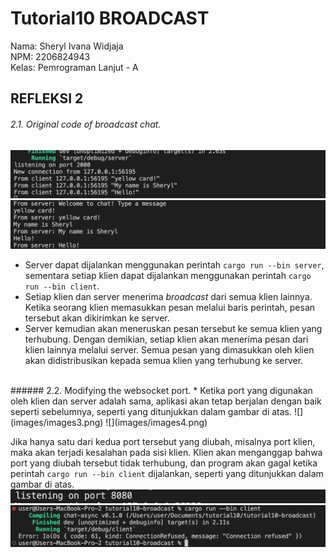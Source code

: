 # Tutorial10 BROADCAST
Nama: Sheryl Ivana Widjaja<br>
NPM: 2206824943<br>
Kelas: Pemrograman Lanjut - A<br>


## REFLEKSI 2

###### 2.1. Original code of broadcast chat.
![](images/images1.png)  
![](images/images2.png)

* Server dapat dijalankan menggunakan perintah `cargo run --bin server`, sementara setiap klien dapat dijalankan menggunakan perintah `cargo run --bin client`.
* Setiap klien dan server menerima *broadcast* dari semua klien lainnya. Ketika seorang klien memasukkan pesan melalui baris perintah, pesan tersebut akan dikirimkan ke server.
* Server kemudian akan meneruskan pesan tersebut ke semua klien yang terhubung. Dengan demikian, setiap klien akan menerima pesan dari klien lainnya melalui server. Semua pesan yang dimasukkan oleh klien akan didistribusikan kepada semua klien yang terhubung ke server.

<br>
###### 2.2. Modifying the websocket port.
* Ketika port yang digunakan oleh klien dan server adalah sama, aplikasi akan tetap berjalan dengan baik seperti sebelumnya, seperti yang ditunjukkan dalam gambar di atas.
![](images/images3.png)  
![](images/images4.png)

Jika hanya satu dari kedua port tersebut yang diubah, misalnya port klien, maka akan terjadi kesalahan pada sisi klien. Klien akan menganggap bahwa port yang diubah tersebut tidak terhubung, dan program akan gagal ketika perintah `cargo run --bin client` dijalankan, seperti yang ditunjukkan dalam gambar di atas.
![](images/images5.png)  
![](images/images6.png)